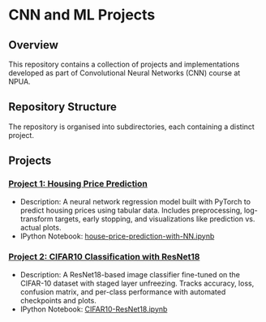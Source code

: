 # CNN and ML Projects 

## Overview

This repository contains a collection of projects and implementations developed as part of Convolutional Neural Networks (CNN) course at NPUA.

## Repository Structure
The repository is organised into subdirectories, 
each containing a distinct project.

## Projects 

### [Project 1: Housing Price Prediction](House-Price-Prediction/)
- Description: A neural network regression model built with PyTorch to predict housing prices using tabular data.
Includes preprocessing, log-transform targets, early stopping, and visualizations like prediction vs. actual plots.
- IPython Notebook: [house-price-prediction-with-NN.ipynb](House-Price-Prediction/House-Price-Prediction-with-NN.ipynb)

### [Project 2: CIFAR10 Classification with ResNet18](CIFAR10-ResNet18/)
- Description: A ResNet18-based image classifier fine-tuned on the CIFAR-10 dataset with staged layer unfreezing.
Tracks accuracy, loss, confusion matrix, and per-class performance with automated checkpoints and plots.
- IPython Notebook: [CIFAR10-ResNet18.ipynb](CIFAR10-ResNet18/CIFAR10-ResNet18.ipynb)